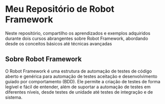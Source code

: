 # Meu Repositório de Robot Framework

Neste repositório, compartilho os aprendizados e exemplos adquiridos durante dois cursos abrangentes sobre Robot Framework, abordando desde os conceitos básicos até técnicas avançadas

## Sobre Robot Framework
O Robot Framework é uma estrutura de automação de testes de código aberto e genérica para automação de testes aceitação e desenvolvimento guiado por comportamento (BDD). Ele permite a criação de testes de forma legível e fácil de entender, além de suportar a automação de testes em diferentes níveis, desde testes de unidade até testes de integração e de sistema.
